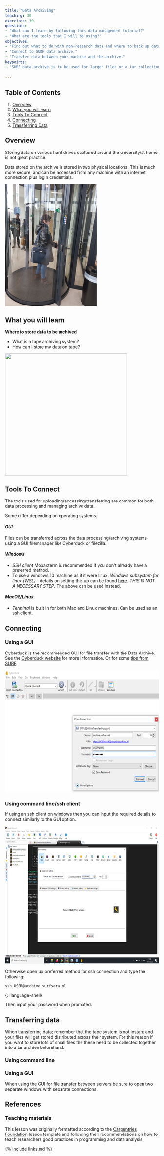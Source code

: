 ```yaml
---
title: "Data Archiving"
teaching: 30
exercises: 30
questions:
- "What can I learn by following this data management tutorial?"
- "What are the tools that I will be using?"
objectives:
- "Find out what to do with non-research data and where to back up data."
- "Connect to SURF data archive."
- "Transfer data between your machine and the archive."
keypoints:
- "SURF data archive is to be used for larger files or a tar collection of smaller files and not for day to day access."

---
```


## Table of Contents
1. [Overview](#overview)
2. [What you will learn](#what-you-will-learn)
3. [Tools To Connect](#tools-to-connect)
4. [Connecting](#connecting)
5. [Transferring Data](#transferring-data)


## Overview

Storing data on various hard drives scattered around the university/at home is not great practice. 

Data stored on the archive is stored in two physical locations. This is much more secure, and can be accessed from any machine with an internet connection plus login credentials.  

<img src="../img/SURF_Security.jpg" width="300px" height="400px">

## What you will learn

**Where to store data to be archived**

- What is a tape archiving system?
- How can I store my data on tape?
    
    
<img src="../img/SURF_tape.jpg" width="400px" height="400px">    




## Tools To Connect

The tools used for uploading/accessing/transferring are common for both data processing and managing archive data. 


Some differ depending on operating systems.

#### _GUI_

Files can be transferred across the data processing/archiving systems using a GUI filemanager like [Cyberduck](https://cyberduck.io/) or [filezilla](https://filezilla-project.org/).



#### _Windows_
  - _SSH client_ [Mobaxterm](https://mobaxterm.mobatek.net/download.html) is recommended if you don't already have a preferred method.
  - To use a windows 10 machine as if it were linux: _Windows subsystem for linux (WSL)_ - details on setting this up can be found [here](https://www.windowscentral.com/install-windows-subsystem-linux-windows-10). _THIS IS NOT A NECESSARY STEP_. The above can be used instead.




#### _MacOS/Linux_
  - _Terminal_ is built in for both Mac and Linux machines. Can be used as an ssh client.



## Connecting 

### Using a GUI
Cyberduck is the recommended GUI for file transfer with the Data Archive. See the [Cyberduck website](https://cyberduck.io/) for more information. Or for some [tips from SURF](https://userinfo.surfsara.nl/systems/shared/archiving-high-performance).


<img src="../img/Cyberduck_Connect.png" width="600px" height="400px">


### Using command line/ssh client

If using an ssh client on windows then you can input the required details to connect similarly to the GUI option.

<img src="../img/Mobaxterm_Connect.png" width="700px" height="450px">




Otherwise open up preferred method for ssh connection and type the following:


~~~
ssh USER@archive.surfsara.nl
~~~
{: .language-shell}


Then input your password when prompted.


## Transferring data

When transferring data; remember that the tape system is not instant and your files will get stored distributed across their system. For this reason if you want to store lots of small files the these need to be collected together into a tar archive beforehand.

### Using command line



### Using a GUI



When using the GUI for file transfer between servers be sure to open two separate windows with separate connections.








## References




### Teaching materials
This lesson was originally formatted according to the [Carpentries Foundation](https://carpentries.org/) lesson template and following their recommendations on how to teach researchers good practices in programming and data analysis.   

{% include links.md %}
